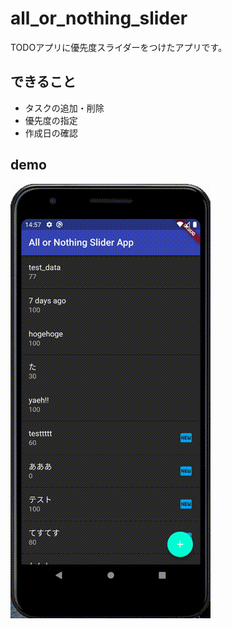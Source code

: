 # all_or_nothing_slider

TODOアプリに優先度スライダーをつけたアプリです。

## できること

- タスクの追加・削除
- 優先度の指定
- 作成日の確認

## demo

<img src="/imagesForReadme/demo.gif">
